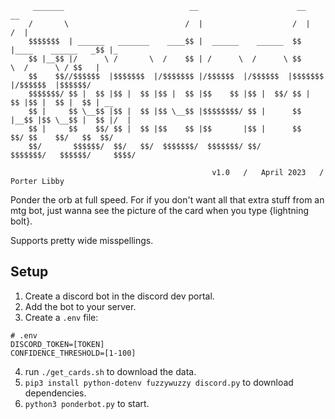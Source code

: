 ```
     _______                            __                      __                    __     
    /       \                          /  |                    /  |                  /  |    
    $$$$$$$  | ______   _______    ____$$ |  ______    ______  $$ |____    ______   _$$ |_   
    $$ |__$$ |/      \ /       \  /    $$ | /      \  /      \ $$      \  /      \ / $$   |  
    $$    $$//$$$$$$  |$$$$$$$  |/$$$$$$$ |/$$$$$$  |/$$$$$$  |$$$$$$$  |/$$$$$$  |$$$$$$/   
    $$$$$$$/ $$ |  $$ |$$ |  $$ |$$ |  $$ |$$    $$ |$$ |  $$/ $$ |  $$ |$$ |  $$ |  $$ | __ 
    $$ |     $$ \__$$ |$$ |  $$ |$$ \__$$ |$$$$$$$$/ $$ |      $$ |__$$ |$$ \__$$ |  $$ |/  |
    $$ |     $$    $$/ $$ |  $$ |$$    $$ |$$       |$$ |      $$    $$/ $$    $$/   $$  $$/ 
    $$/       $$$$$$/  $$/   $$/  $$$$$$$/  $$$$$$$/ $$/       $$$$$$$/   $$$$$$/     $$$$/  
                                                                                         
                                             v1.0   /   April 2023   /   Porter Libby 
```
Ponder the orb at full speed. 
For if you don't want all that extra stuff from an mtg bot, just wanna see the picture of the card when you type {lightning bolt}.

Supports pretty wide misspellings.

## Setup
1. Create a discord bot in the discord dev portal.
2. Add the bot to your server.
3. Create a `.env` file:
```
# .env
DISCORD_TOKEN=[TOKEN]
CONFIDENCE_THRESHOLD=[1-100]
```
4. run `./get_cards.sh` to download the data.
5. `pip3 install python-dotenv fuzzywuzzy discord.py` to download dependencies.
6. `python3 ponderbot.py` to start.

